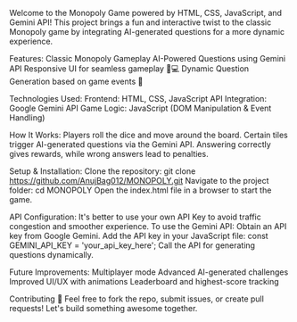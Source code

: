 Welcome to the Monopoly Game powered by HTML, CSS, JavaScript, and Gemini API! This project brings a fun and interactive twist to the classic Monopoly game by integrating 
AI-generated questions for a more dynamic experience.

Features:
  Classic Monopoly Gameplay
  AI-Powered Questions using Gemini API
  Responsive UI for seamless gameplay 📱💻
  Dynamic Question Generation based on game events 📝

Technologies Used:
  Frontend: HTML, CSS, JavaScript
  API Integration: Google Gemini API
  Game Logic: JavaScript (DOM Manipulation & Event Handling)

How It Works:
  Players roll the dice and move around the board.
  Certain tiles trigger AI-generated questions via the Gemini API.
  Answering correctly gives rewards, while wrong answers lead to penalties.

Setup & Installation:
  Clone the repository: git clone https://github.com/AnujBag012/MONOPOLY.git
  Navigate to the project folder: cd MONOPOLY
  Open the index.html file in a browser to start the game.

API Configuration: It's better to use your own API Key to avoid traffic congestion and smoother experience.
  To use the Gemini API:
  Obtain an API key from Google Gemini.
  Add the API key in your JavaScript file:
  const GEMINI_API_KEY = 'your_api_key_here';
  Call the API for generating questions dynamically.

Future Improvements:
  Multiplayer mode
  Advanced AI-generated challenges
  Improved UI/UX with animations
  Leaderboard and highest-score tracking

Contributing 🤝
  Feel free to fork the repo, submit issues, or create pull requests! Let's build something awesome together. 
